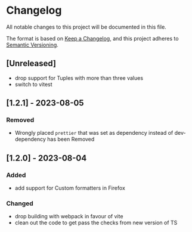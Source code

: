 # Changelog

All notable changes to this project will be documented in this file.

The format is based on [Keep a Changelog](https://keepachangelog.com/en/1.0.0/),
and this project adheres to [Semantic Versioning](https://semver.org/spec/v2.0.0.html).

## [Unreleased]
- drop support for Tuples with more than three values
- switch to vitest

## [1.2.1] - 2023-08-05

### Removed

- Wrongly placed `prettier` that was set as dependency instead of dev-dependency has been Removed

## [1.2.0] - 2023-08-04

### Added

- add support for Custom formatters in Firefox

### Changed

- drop building with webpack in favour of vite
- clean out the code to get pass the checks from new version of TS
